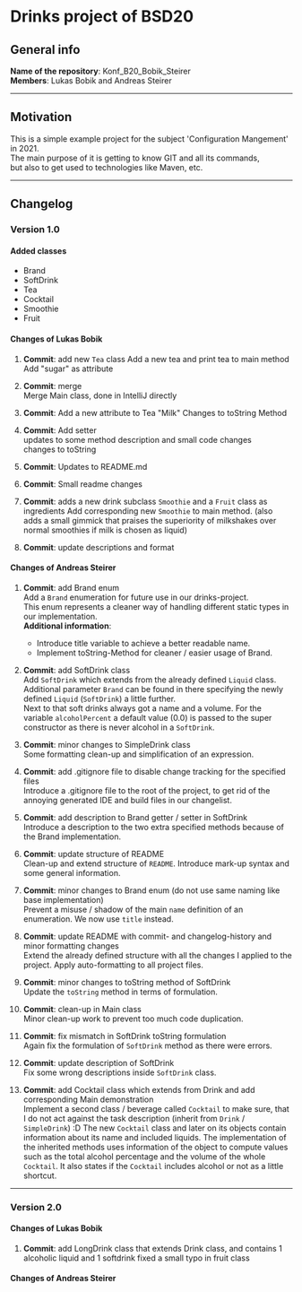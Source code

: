 # Drinks project of BSD20

## General info
**Name of the repository**: Konf_B20_Bobik_Steirer  
**Members**: Lukas Bobik and Andreas Steirer

---

## Motivation
This is a simple example project for the subject 'Configuration Mangement' in 2021.  
The main purpose of it is getting to know GIT and all its commands,  
but also to get used to technologies like Maven, etc.

---

## Changelog

### Version 1.0

#### Added classes
- Brand
- SoftDrink
- Tea
- Cocktail
- Smoothie
- Fruit

#### Changes of Lukas Bobik

1. **Commit**: add new `Tea` class
   Add a new tea and print tea to main method
   Add "sugar" as attribute
   
1. **Commit**: merge  
  Merge Main class, done in IntelliJ directly
   
1. **Commit**: 
   Add a new attribute to Tea "Milk"
   Changes to toString Method
   
3. **Commit**: 
   Add setter  
   updates to some method description and small code changes  
   changes to toString  

4. **Commit**: 
   Updates to README.md
   
5. **Commit**: 
    Small readme changes
  
6. **Commit**: adds a new drink subclass `Smoothie` and a `Fruit` class as ingredients 
   Add corresponding new `Smoothie` to main method. 
   (also adds a small gimmick that praises the superiority of milkshakes over normal smoothies if milk is chosen as liquid)
   
7. **Commit**: update descriptions and format


#### Changes of Andreas Steirer
1. **Commit**: add Brand enum  
   Add a `Brand` enumeration for future use in our drinks-project.  
   This enum represents a cleaner way of handling different static types in our implementation.  
   **Additional information**:  
   - Introduce title variable to achieve a better readable name.
   - Implement toString-Method for cleaner / easier usage of Brand.
   
1. **Commit**: add SoftDrink class  
   Add `SoftDrink` which extends from the already defined `Liquid` class.  
   Additional parameter `Brand` can be found in there specifying the newly  
   defined `Liquid` (`SoftDrink`) a little further.  
   Next to that soft drinks always got a name and a volume. For the variable `alcoholPercent`
   a default value (0.0) is passed to the super constructor as there is never alcohol in a `SoftDrink`.
   
1. **Commit**: minor changes to SimpleDrink class  
   Some formatting clean-up and simplification of an expression.

1. **Commit**: add .gitignore file to disable change tracking for the specified files    
   Introduce a .gitignore file to the root of the project, 
   to get rid of the annoying generated IDE and build files in our changelist.
   
1. **Commit**: add description to Brand getter / setter in SoftDrink  
   Introduce a description to the two extra specified methods because of the Brand implementation.
   
1. **Commit**: update structure of README  
   Clean-up and extend structure of `README`. Introduce mark-up syntax and some general information.
   
1. **Commit**: minor changes to Brand enum (do not use same naming like base implementation)  
   Prevent a misuse / shadow of the main `name` definition of an enumeration. We now use `title` instead.
   
1. **Commit**: update README with commit- and changelog-history and minor formatting changes  
   Extend the already defined structure with all the changes I applied to the project.
   Apply auto-formatting to all project files.
   
1. **Commit**: minor changes to toString method of SoftDrink  
   Update the `toString` method in terms of formulation.
   
1. **Commit**: clean-up in Main class  
   Minor clean-up work to prevent too much code duplication.
   
1. **Commit**: fix mismatch in SoftDrink toString formulation  
   Again fix the formulation of `SoftDrink` method as there were errors.
   
1. **Commit**: update description of SoftDrink  
   Fix some wrong descriptions inside `SoftDrink` class.

1. **Commit**: add Cocktail class which extends from Drink and add corresponding Main demonstration  
   Implement a second class / beverage called `Cocktail` to make sure, 
   that I do not act against the task description (inherit from `Drink` / `SimpleDrink`) :D
   The new `Cocktail` class and later on its objects contain information about its name and included liquids.
   The implementation of the inherited methods uses information of the object
   to compute values such as the total alcohol percentage and the volume of the whole `Cocktail`. 
   It also states if the `Cocktail` includes alcohol or not as a little shortcut.

---

### Version 2.0
#### Changes of Lukas Bobik
1. **Commit**: add LongDrink class that extends Drink class, and contains 1 alcoholic liquid and 1 softdrink
   fixed a small typo in fruit class
   
#### Changes of Andreas Steirer
